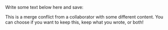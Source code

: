 Write some text below here and save:

This is a merge conflict from a collaborator with some different content. You can choose if you want to keep this, keep what you wrote, or both!
